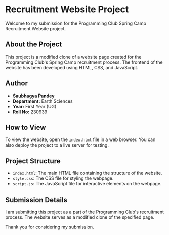 # Recruitment Website Project

Welcome to my submission for the Programming Club Spring Camp Recruitment Website project.

## About the Project

This project is a modified clone of a website page created for the Programming Club's Spring Camp recruitment process. The frontend of the website has been developed using HTML, CSS, and JavaScript.

## Author

- **Saubhagya Pandey**
- **Department:** Earth Sciences
- **Year:** First Year (UG)
- **Roll No:** 230939

## How to View

To view the website, open the `index.html` file in a web browser. You can also deploy the project to a live server for testing.

## Project Structure

- `index.html`: The main HTML file containing the structure of the website.
- `style.css`: The CSS file for styling the webpage.
- `script.js`: The JavaScript file for interactive elements on the webpage.

## Submission Details

I am submitting this project as a part of the Programming Club's recruitment process. The website serves as a modified clone of the specified page.

Thank you for considering my submission.


